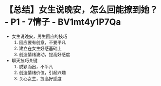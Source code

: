# 【总结】女生说晚安，怎么回能撩到她？ - P1 - 7情子 - BV1mt4y1P7Qa

-   女生说晚安，男生回应的技巧
    1.  回应要有创意，不要平凡
    2.  建立在女生好感基础上
    3.  创造情绪波动，提高好感度
-   聊天技巧关键
    1.  脱颖而出，不平凡
    2.  创造情绪价值，引起兴趣
    3.  关心女生，提高好感度